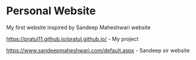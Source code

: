 # Personal Website
My first website inspired by Sandeep Maheshwari website

https://pratul11.github.io/pratul.github.io/ - My project

https://www.sandeepmaheshwari.com/default.aspx - Sandeep sir website
